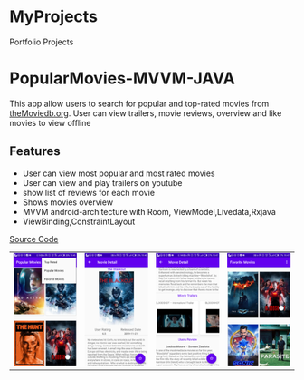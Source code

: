 # MyProjects
Portfolio Projects

# PopularMovies-MVVM-JAVA
This app allow users to search for popular and top-rated movies from [theMoviedb.org](https://www.themoviedb.org/). User can view trailers, movie reviews, overview and like movies to view offline

## Features
* User can view  most popular and most rated movies
* User can view and play trailers on youtube
* show list of reviews for each movie
* Shows movies overview
* MVVM android-architecture with Room, ViewModel,Livedata,Rxjava
* ViewBinding,ConstraintLayout

[Source Code](https://github.com/kulloveth/PopularMovies)

<table>
<tr>
<td>

 <img src =  "/assets/list.PNG"/>

 </td>
 <td>

 <img src ="/assets/detail.PNG"/>

 </td>

   <td>
<img src = "/assets/trailer.PNG" />
  </td>
  <td>
  <img src = "/assets/movies.PNG"/>
</td>
    </tr>
</table>

  

 

